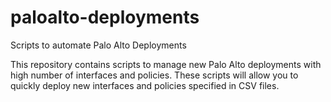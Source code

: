 # paloalto-deployments
Scripts to automate Palo Alto Deployments

This repository contains scripts to manage new Palo Alto deployments with high number of interfaces and policies. These scripts will allow you to quickly deploy new interfaces and policies specified in CSV files.

